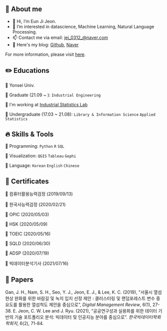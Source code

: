 🤍 About me
---
- 👋 Hi, I’m Eun Ji Jeon.
- 👀 I’m interested in datascience, Machine Learning, Natural Language Processing.
- 📫 Contact me via email: jej_0312_@naver.com
- 🌱 Here's my blog: [Github](https://jej0312.github.io/), [Naver](https://blog.naver.com/dhdlddmswl)

For more information, please visit [here](https://jej0312.github.io/about/).

✏️ Educations
---
🔹 Yonsei Univ.

🔹 Graduate (21.09 ~ ): `Industrial Engineering`  

🔹 I'm working at [Industrial Statistics Lab](http://isl.yonsei.ac.kr/)

🔹 Undergraduate (17.03 ~ 21.08): `Library & Information Science`   `Applied Statistics`

🔥 Skills & Tools
---
🔹 Programming: `Python`  `R`  `SQL`

🔹 Visualization: `QGIS`  `Tableau`  `Gephi`

🔹 Language: `Korean`  `English`  `Chinese`


🧮 Certificates
---
🔹 컴퓨터활용능력검정  (2019/09/13) 

🔹 한국사능력검정 (2020/02/21)

🔹 OPIC (2020/05/03)

🔹 HSK (2020/05/09)

🔹 TOEIC (2020/05/16)

🔹 SQLD (2020/06/30)

🔹 ADSP (2020/07/19)

🔹 빅데이터분석기사 (2021/07/16)


📄 Papers
---
Gan, J. H., Nam, S. H., Seo, Y. J., Jeon, E. J., & Lee, K. C. (2019), “서울시 열섬현상 완화를 위한 바람길 및 녹지 입지 선정 제안 : 클러스터링 및 랜덤포레스트 변수 중요도를 활용한 열섬척도 제안을 중심으로”, _Digital Management Review_, 6(1), 27-38.
E. Jeon, C. W. Lee and J. Ryu. (2021), “공공연구성과 실용화를 위한 데이터 기반의 기술 포트폴리오 분석: 빅데이터 및 인공지능 분야를 중심으로”. _한국빅데이터학회 학회지_, 6(2), 71-84.
